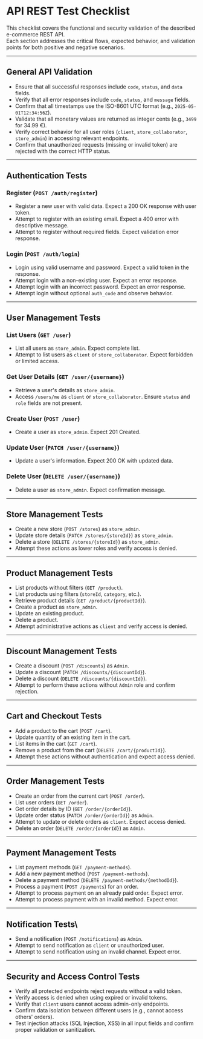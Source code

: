 ﻿# API REST Test Checklist

This checklist covers the functional and security validation of the described e-commerce REST API.  
Each section addresses the critical flows, expected behavior, and validation points for both positive and negative scenarios.

---

## General API Validation

-  Ensure that all successful responses include `code`, `status`, and `data` fields.
-  Verify that all error responses include `code`, `status`, and `message` fields.
-  Confirm that all timestamps use the ISO-8601 UTC format (e.g., `2025-05-01T12:34:56Z`).
-  Validate that all monetary values are returned as integer cents (e.g., `3499` for 34.99 €).
-  Verify correct behavior for all user roles (`client`, `store_collaborator`, `store_admin`) in accessing relevant endpoints.
-  Confirm that unauthorized requests (missing or invalid token) are rejected with the correct HTTP status.

---

## Authentication Tests

### Register (`POST /auth/register`)

-  Register a new user with valid data. Expect a 200 OK response with user token.
-  Attempt to register with an existing email. Expect a 400 error with descriptive message.
-  Attempt to register without required fields. Expect validation error response.

### Login (`POST /auth/login`)

-  Login using valid username and password. Expect a valid token in the response.
-  Attempt login with a non-existing user. Expect an error response.
-  Attempt login with an incorrect password. Expect an error response.
-  Attempt login without optional `auth_code` and observe behavior.

---

## User Management Tests

### List Users (`GET /user`)

-  List all users as `store_admin`. Expect complete list.
-  Attempt to list users as `client` or `store_collaborator`. Expect forbidden or limited access.

### Get User Details (`GET /user/{username}`)

-  Retrieve a user's details as `store_admin`.
-  Access `/users/me` as `client` or `store_collaborator`. Ensure `status` and `role` fields are not present.

### Create User (`POST /user`)

-  Create a user as `store_admin`. Expect 201 Created.

### Update User (`PATCH /user/{username}`)

-  Update a user's information. Expect 200 OK with updated data.

### Delete User (`DELETE /user/{username}`)

-  Delete a user as `store_admin`. Expect confirmation message.

---

## Store Management Tests

-  Create a new store (`POST /stores`) as `store_admin`.
-  Update store details (`PATCH /stores/{storeId}`) as `store_admin`.
-  Delete a store (`DELETE /stores/{storeId}`) as `store_admin`.
-  Attempt these actions as lower roles and verify access is denied.

---

## Product Management Tests

-  List products without filters (`GET /product`).
-  List products using filters (`storeId`, `category`, etc.).
-  Retrieve product details (`GET /product/{productId}`).
-  Create a product as `store_admin`.
-  Update an existing product.
-  Delete a product.
-  Attempt administrative actions as `client` and verify access is denied.

---

## Discount Management Tests

-  Create a discount (`POST /discounts`) as `Admin`.
-  Update a discount (`PATCH /discounts/{discountId}`).
-  Delete a discount (`DELETE /discounts/{discountId}`).
-  Attempt to perform these actions without `Admin` role and confirm rejection.

---

## Cart and Checkout Tests

-  Add a product to the cart (`POST /cart`).
-  Update quantity of an existing item in the cart.
-  List items in the cart (`GET /cart`).
-  Remove a product from the cart (`DELETE /cart/{productId}`).
-  Attempt these actions without authentication and expect access denied.

---

## Order Management Tests

-  Create an order from the current cart (`POST /order`).
-  List user orders (`GET /order`).
-  Get order details by ID (`GET /order/{orderId}`).
-  Update order status (`PATCH /order/{orderId}`) as `Admin`.
-  Attempt to update or delete orders as `client`. Expect access denied.
-  Delete an order (`DELETE /order/{orderId}`) as `Admin`.

---

## Payment Management Tests

-  List payment methods (`GET /payment-methods`).
-  Add a new payment method (`POST /payment-methods`).
-  Delete a payment method (`DELETE /payment-methods/{methodId}`).
-  Process a payment (`POST /payments`) for an order.
-  Attempt to process payment on an already paid order. Expect error.
-  Attempt to process payment with an invalid method. Expect error.

---

## Notification Tests\

-  Send a notification (`POST /notifications`) as `Admin`.
-  Attempt to send notification as `client` or unauthorized user.
-  Attempt to send notification using an invalid channel. Expect error.

---

## Security and Access Control Tests

-  Verify all protected endpoints reject requests without a valid token.
-  Verify access is denied when using expired or invalid tokens.
-  Verify that `client` users cannot access admin-only endpoints.
-  Confirm data isolation between different users (e.g., cannot access others' orders).
-  Test injection attacks (SQL Injection, XSS) in all input fields and confirm proper validation or sanitization.
